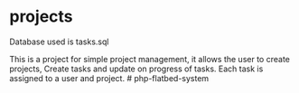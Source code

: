 # projects
Database used is tasks.sql

This is a project for simple project management,
it allows the user to create projects,
Create tasks and update on progress of tasks.
Each task is assigned to a user and project.
#   p h p - f l a t b e d - s y s t e m  
 